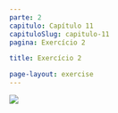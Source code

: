 ```yaml
---
parte: 2
capitulo: Capítulo 11
capituloSlug: capitulo-11
pagina: Exercício 2

title: Exercício 2

page-layout: exercise
---
```


<img src="{{site.baseurl}}/assets/graphics/content/2_4_1_2.png"/>
